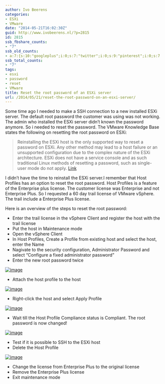 ```yaml
---
author: Ivo Beerens
categories:
- ESXi
- VMware
date: "2014-05-21T16:02:30Z"
guid: http://www.ivobeerens.nl/?p=2815
id: 2815
ssb_fbshare_counts:
- "7"
ssb_old_counts:
- a:7:{s:10:"googleplus";i:0;s:7:"twitter";i:0;s:9:"pinterest";i:0;s:7:"fbshare";i:7;s:8:"linkedin";i:0;s:6:"reddit";i:0;s:6:"tumblr";i:0;}
ssb_total_counts:
- "7"
tags:
- esxi
- password
- reset
- VMware
title: Reset the root password of an ESXi server
url: /2014/05/21/reset-the-root-password-on-an-esxi-server/
---
```


Some time ago I needed to make a SSH connection to a new installed ESXi server. The default root password the customer was using was not working. The admin who installed the ESXi server didn’t known the password anymore. So i needed to reset the password. The VMware Knowledge Base states the following on resetting the root password on ESXi:

> Reinstalling the ESXi host is the only supported way to reset a password on ESXi. Any other method may lead to a host failure or an unsupported configuration due to the complex nature of the ESXi architecture. ESXi does not have a service console and as such traditional Linux methods of resetting a password, such as single-user mode do not apply. [Link](http://kb.vmware.com/selfservice/microsites/search.do?language=en_US&cmd=displayKC&externalId=1317898)

I didn’t have the time to reinstall the ESXi server.I remember that Host Profiles has an option to reset the root password. Host Profiles is a feature of the Enterprise plus license. The customer license was Enterprise and not Enterprise Plus. So I requested a 60 day trail license of VMware vSphere. The trail include a Enterprise Plus license.

Here is an overview of the steps to reset the root password:

- Enter the trail license in the vSphere Client and register the host with the trail license
- Put the host in Maintenance mode
- Open the vSphere Client
- In Host Profiles, Create a Profile from existing host and select the host, enter the Name
- Nagivate to the security configuration, Administrator Password and select “Configure a fixed administrator password”
- Enter the new root password twice

[![image](http://localhost/wp-content/uploads/2014/05/image_thumb.png "image")](http://localhost/wp-content/uploads/2014/05/image.png)

- Attach the host profile to the host

[![image](http://localhost/wp-content/uploads/2014/05/image15_thumb.png "image")](http://localhost/wp-content/uploads/2014/05/image15.png)

- Right-click the host and select Apply Profile

[![image](http://localhost/wp-content/uploads/2014/05/image7_thumb.png "image")](http://localhost/wp-content/uploads/2014/05/image7.png)

- Wait till the Host Profile Compliance status is Compliant. The root password is now changed!

[![image](http://localhost/wp-content/uploads/2014/05/image10_thumb.png "image")](http://localhost/wp-content/uploads/2014/05/image10.png)

- Test if it is possible to SSH to the ESXi host
- Delete the Host Profile

[![image](http://localhost/wp-content/uploads/2014/05/image20_thumb.png "image")](http://localhost/wp-content/uploads/2014/05/image20.png)

- Change the license from Enterprise Plus to the original license
- Remove the Enterprise Plus license
- Exit maintenance mode
